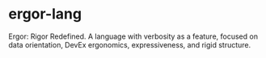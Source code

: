 # ergor-lang

Ergor: Rigor Redefined. A language with verbosity as a feature, focused on data orientation, DevEx ergonomics, expressiveness, and rigid structure.
